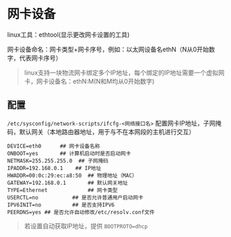# 网卡设备

linux工具：ethtool(显示更改网卡设置的工具)

网卡设备命名：网卡类型+网卡序号，例如：以太网设备名ethN（N从0开始数字，代表网卡序号）
> linux支持一块物流网卡绑定多个IP地址，每个绑定的IP地址需要一个虚拟网卡，网卡设备名：ethN:M(N和M均从0开始数字)

配置
-----
`/etc/sysconfig/network-scripts/ifcfg-<网络接口名>` 配置网卡IP地址，子网掩码，默认网关（本地路由器地址，用于与不在本网段的主机进行交互）
```
DEVICE=eth0      ## 网卡设备名称
ONBOOT=yes       ## 计算机启动时是否启动网卡
NETMASK=255.255.255.0  ## 子网掩码
IPADDR=192.168.0.1    ## IP地址
HWADDR=00:0c:29:ec:a8:50  ## 物理地址（MAC）
GATEWAY=192.168.0.1       ## 默认网关地址
TYPE=Ethernet             ## 网卡类型
USERCTL=no           ## 是否允许普通用户启动网卡   
IPV6INIT=no          ## 是否支持IPV6
PEERDNS=yes ## 是否允许自动修改/etc/resolv.conf文件        
```
> 若设置自动获取IP地址，提供 `BOOTPROTO=dhcp`
